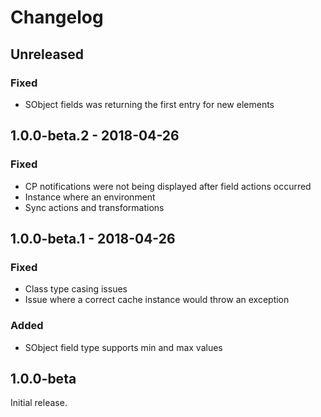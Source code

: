 Changelog
=========
## Unreleased
### Fixed
- SObject fields was returning the first entry for new elements

## 1.0.0-beta.2 - 2018-04-26
### Fixed
- CP notifications were not being displayed after field actions occurred
- Instance where an environment 
- Sync actions and transformations

## 1.0.0-beta.1 - 2018-04-26
### Fixed
- Class type casing issues
- Issue where a correct cache instance would throw an exception

### Added
- SObject field type supports min and max values

## 1.0.0-beta
Initial release.